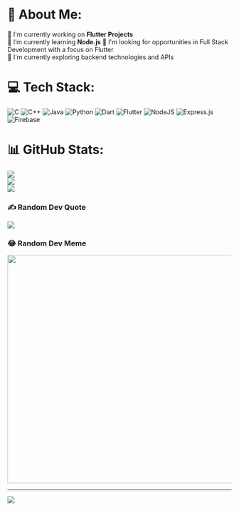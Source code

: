 # 💫 About Me:
🔭 I'm currently working on **Flutter Projects**<br>🌱 I’m currently learning **Node.js** 🤝 I'm looking for opportunities in Full Stack Development with a focus on Flutter<br>🧐 I'm currently exploring backend technologies and APIs<br>

# 💻 Tech Stack:
![C](https://img.shields.io/badge/C-%2300599C.svg?style=for-the-badge&logo=c&logoColor=white) ![C++](https://img.shields.io/badge/C%2B%2B-%2300599C.svg?style=for-the-badge&logo=c%2B%2B&logoColor=white) ![Java](https://img.shields.io/badge/java-%23ED8B00.svg?style=for-the-badge&logo=openjdk&logoColor=white) ![Python](https://img.shields.io/badge/python-3670A0?style=for-the-badge&logo=python&logoColor=ffdd54) ![Dart](https://img.shields.io/badge/dart-%230175C2.svg?style=for-the-badge&logo=dart&logoColor=white) ![Flutter](https://img.shields.io/badge/Flutter-%2302569B.svg?style=for-the-badge&logo=Flutter&logoColor=white) ![NodeJS](https://img.shields.io/badge/node.js-6DA55F?style=for-the-badge&logo=node.js&logoColor=white) ![Express.js](https://img.shields.io/badge/express.js-%23404d59.svg?style=for-the-badge&logo=express&logoColor=%2361DAFB) ![Firebase](https://img.shields.io/badge/firebase-%23039BE5.svg?style=for-the-badge&logo=firebase)

# 📊 GitHub Stats:
![](https://github-readme-stats.vercel.app/api?username=ashish10010&theme=radical&hide_border=false&include_all_commits=true&count_private=true)<br/>
![](https://github-readme-streak-stats.herokuapp.com/?user=ashish10010&theme=radical&hide_border=false)<br/>
![](https://github-readme-stats.vercel.app/api/top-langs/?username=ashish10010&theme=radical&hide_border=false&include_all_commits=true&count_private=true&layout=compact)


### ✍️ Random Dev Quote
![](https://quotes-github-readme.vercel.app/api?type=horizontal&theme=radical)

### 😂 Random Dev Meme
<img src="https://random-memer-sigma.vercel.app/" width="512px"/>

---
[![](https://visitcount.itsvg.in/api?id=ashish10010&icon=0&color=0)](https://visitcount.itsvg.in)
